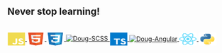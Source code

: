 ## Never stop learning!
<div>
  <a href="https://github.com/dougmurillo">
</div>
  <div style="display: inline_block"><br>
  <img align="center" alt="Doug-Js" height="30" width="40" src="https://raw.githubusercontent.com/devicons/devicon/master/icons/javascript/javascript-plain.svg">
  <img align="center" alt="Doug-HTML" height="30" width="40" src="https://raw.githubusercontent.com/devicons/devicon/master/icons/html5/html5-original.svg">
  <img align="center" alt="Doug-CSS" height="30" width="40" src="https://raw.githubusercontent.com/devicons/devicon/master/icons/css3/css3-original.svg">
  <img align+"center" alt= "Doug-SCSS" height="30" width="40" src="https://cdn.jsdelivr.net/gh/devicons/devicon/icons/sass/sass-original.svg" />
  <img align="center" alt="Doug-TypeScript" height="30" width="40" src="https://raw.githubusercontent.com/devicons/devicon/master/icons/typescript/typescript-original.svg">
   <img align= "center" alt="Doug-Angular" height="30" width= "40" src="https://cdn.jsdelivr.net/gh/devicons/devicon/icons/angularjs/angularjs-original.svg" />      
   <img align="center" alt="Doug-React" height="30" width="40" src="https://raw.githubusercontent.com/devicons/devicon/master/icons/react/react-original.svg">
   <img align="center" alt="Doug-Python" height="30" width="40" src="https://raw.githubusercontent.com/devicons/devicon/master/icons/python/python-original.svg">

</div>
